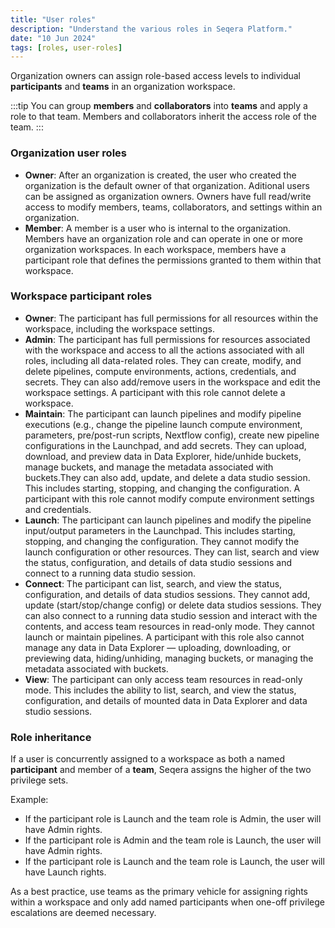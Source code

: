 ```yaml
---
title: "User roles"
description: "Understand the various roles in Seqera Platform."
date: "10 Jun 2024"
tags: [roles, user-roles]
---
```


Organization owners can assign role-based access levels to individual **participants** and **teams** in an organization workspace.

:::tip
You can group **members** and **collaborators** into **teams** and apply a role to that team. Members and collaborators inherit the access role of the team.
:::

### Organization user roles

- **Owner**: After an organization is created, the user who created the organization is the default owner of that organization. Aditional users can be assigned as organization owners. Owners have full read/write access to modify members, teams, collaborators, and settings within an organization.
- **Member**: A member is a user who is internal to the organization. Members have an organization role and can operate in one or more organization workspaces. In each workspace, members have a participant role that defines the permissions granted to them within that workspace.

### Workspace participant roles

- **Owner**: The participant has full permissions for all resources within the workspace, including the workspace settings.
- **Admin**: The participant has full permissions for resources associated with the workspace and access to all the actions associated with all roles, including all data-related roles. They can create, modify, and delete pipelines, compute environments, actions, credentials, and secrets. They can also add/remove users in the workspace and edit the workspace settings. A participant with this role cannot delete a workspace.
- **Maintain**: The participant can launch pipelines and modify pipeline executions (e.g., change the pipeline launch compute environment, parameters, pre/post-run scripts, Nextflow config), create new pipeline configurations in the Launchpad, and add secrets. They can upload, download, and preview data in Data Explorer, hide/unhide buckets, manage buckets, and manage the metadata associated with buckets.They can also add, update, and delete a data studio session. This includes starting, stopping, and changing the configuration. A participant with this role cannot modify compute environment settings and credentials.
- **Launch**: The participant can launch pipelines and modify the pipeline input/output parameters in the Launchpad. This includes starting, stopping, and changing the configuration. They cannot modify the launch configuration or other resources. They can list, search and view the status, configuration, and details of data studio sessions and connect to a running data studio session.
- **Connect**: The participant can list, search, and view the status, configuration, and details of data studios sessions. They cannot add, update (start/stop/change config) or delete data studios sessions. They can also connect to a running data studio session and interact with the contents, and access team resources in read-only mode. They cannot launch or maintain pipelines. A participant with this role also cannot manage any data in Data Explorer — uploading, downloading, or previewing data, hiding/unhiding, managing buckets, or managing the metadata associated with buckets.
- **View**: The participant can only access team resources in read-only mode. This includes the ability to list, search, and view the status, configuration, and details of mounted data in Data Explorer and data studio sessions.

### Role inheritance

If a user is concurrently assigned to a workspace as both a named **participant** and member of a **team**, Seqera assigns the higher of the two privilege sets.

Example:

- If the participant role is Launch and the team role is Admin, the user will have Admin rights.
- If the participant role is Admin and the team role is Launch, the user will have Admin rights.
- If the participant role is Launch and the team role is Launch, the user will have Launch rights.

As a best practice, use teams as the primary vehicle for assigning rights within a workspace and only add named participants when one-off privilege escalations are deemed necessary.
